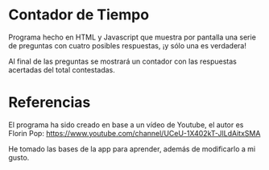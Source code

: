# Contador de Tiempo

Programa hecho en HTML y Javascript que muestra por pantalla una serie de preguntas con cuatro posibles respuestas, ¡y sólo una es verdadera!

Al final de las preguntas se mostrará un contador con las respuestas acertadas del total contestadas.

# Referencias

El programa ha sido creado en base a un vídeo de Youtube, el autor es Florin Pop: https://www.youtube.com/channel/UCeU-1X402kT-JlLdAitxSMA

He tomado las bases de la app para aprender, además de modificarlo a mi gusto.